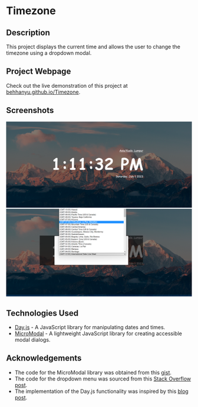 # Timezone

## Description
This project displays the current time and allows the user to change the timezone using a dropdown modal.

## Project Webpage
Check out the live demonstration of this project at [behhanyu.github.io/Timezone](https://behhanyu.github.io/Timezone/).

## Screenshots
![Display Screenshot](img/display.png)
![Modal Screenshot](img/modal_display.png)

## Technologies Used
- [Day.js](https://day.js.org/) - A JavaScript library for manipulating dates and times.
- [MicroModal](https://micromodal.now.sh/) - A lightweight JavaScript library for creating accessible modal dialogs.

## Acknowledgements
- The code for the MicroModal library was obtained from this [gist](https://gist.github.com/ghosh/4f94cf497d7090359a5c9f81caf60699#file-micromodal-html).
- The code for the dropdown menu was sourced from this [Stack Overflow post](https://stackoverflow.com/questions/39263321/javascript-get-html-timezone-dropdown).
- The implementation of the Day.js functionality was inspired by this [blog post](https://blog.openreplay.com/working-with-dates-and-times-with-day-js/).

